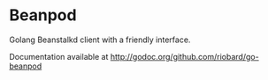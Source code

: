 # Beanpod

Golang Beanstalkd client with a friendly interface.

Documentation available at http://godoc.org/github.com/riobard/go-beanpod

